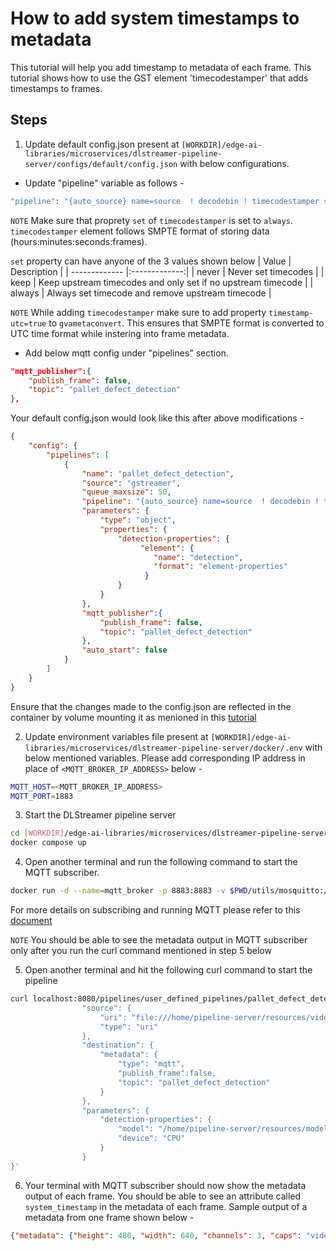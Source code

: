 # How to add system timestamps to metadata

This tutorial will help you add timestamp to metadata of each frame. This tutorial shows how to use the GST element 'timecodestamper' that adds timestamps to frames.

## Steps 
1. Update default config.json present at `[WORKDIR]/edge-ai-libraries/microservices/dlstreamer-pipeline-server/configs/default/config.json` with below configurations. 

* Update "pipeline" variable as follows -
```sh
"pipeline": "{auto_source} name=source  ! decodebin ! timecodestamper set=always ! videoconvert ! gvadetect name=detection ! queue ! gvafpscounter ! gvametaconvert add-empty-results=true timestamp-utc=true name=metaconvert ! jpegenc ! appsink name=destination",

```

`NOTE` Make sure that proprety `set` of `timecodestamper` is set to `always`. `timecodestamper` element follows SMPTE format of storing data (hours:minutes:seconds:frames). 

`set` property can have anyone of the 3 values shown below
| Value  | Description |
| ------------- |:-------------:|
| never | Never set timecodes |
| keep | Keep upstream timecodes and only set if no upstream timecode |
| always | Always set timecode and remove upstream timecode |

`NOTE` While adding `timecodestamper` make sure to add property `timestamp-utc=true` to `gvametaconvert`. This ensures that SMPTE format is converted to UTC time format while instering into frame metadata.

* Add below mqtt config under "pipelines" section. 
```json
"mqtt_publisher":{
    "publish_frame": false,
    "topic": "pallet_defect_detection"
},
```

Your default config.json would look like this after above modifications - 
```json
{
    "config": {
        "pipelines": [
            {
                "name": "pallet_defect_detection",
                "source": "gstreamer",
                "queue_maxsize": 50,
                "pipeline": "{auto_source} name=source  ! decodebin ! timecodestamper set=always ! videoconvert ! gvadetect name=detection ! queue ! gvafpscounter ! gvametaconvert add-empty-results=true timestamp-utc=true name=metaconvert ! jpegenc ! appsink name=destination",
                "parameters": {
                    "type": "object",
                    "properties": {
                        "detection-properties": {
                             "element": {
                                "name": "detection",
                                "format": "element-properties"
                              }
                        }
                    }
                },
                "mqtt_publisher":{
                    "publish_frame": false,
                    "topic": "pallet_defect_detection"
                },
                "auto_start": false
            }
        ]
    }
}
```

Ensure that the changes made to the config.json are reflected in the container by volume mounting it as menioned in this [tutorial](../../../how-to-change-dlstreamer-pipeline.md#how-to-change-deep-learning-streamer-pipeline)

2. Update environment variables file present at `[WORKDIR]/edge-ai-libraries/microservices/dlstreamer-pipeline-server/docker/.env` with below mentioned variables. Please add corresponding IP address in place of `<MQTT_BROKER_IP_ADDRESS>` below -
```sh
MQTT_HOST=<MQTT_BROKER_IP_ADDRESS>
MQTT_PORT=1883
```

3. Start the DLStreamer pipeline server
```sh
cd [WORKDIR]/edge-ai-libraries/microservices/dlstreamer-pipeline-server/docker/    
docker compose up
```

4. Open another terminal and run the following command to start the MQTT subscriber. 
```sh
docker run -d --name=mqtt_broker -p 8883:8883 -v $PWD/utils/mosquitto:/mosquitto/config eclipse-mosquitto
```

For more details on subscribing and running MQTT please refer to this [document](./advanced-guide/detailed_usage/publisher/eis_mqtt_publish_doc.md)

`NOTE` You should be able to see the metadata output in MQTT subscriber only after you run the curl command mentioned in step 5 below

5. Open another terminal and hit the following curl command to start the pipeline
```sh
curl localhost:8080/pipelines/user_defined_pipelines/pallet_defect_detection -X POST -H 'Content-Type: application/json' -d '{
                "source": {
                    "uri": "file:///home/pipeline-server/resources/videos/warehouse.avi",
                    "type": "uri"
                },
                "destination": {
                    "metadata": {
                        "type": "mqtt",
                        "publish_frame":false,
                        "topic": "pallet_defect_detection"
                    }
                },
                "parameters": {
                    "detection-properties": {
                        "model": "/home/pipeline-server/resources/models/geti/pallet_defect_detection/deployment/Detection/model/model.xml",
                        "device": "CPU"
                    }
                }
}'
```

6. Your terminal with MQTT subscriber should now show the metadata output of each frame. You should be able to see an attribute called `system_timestamp` in the metadata of each frame. Sample output of a metadata from one frame shown below - 

```json
{"metadata": {"height": 480, "width": 640, "channels": 3, "caps": "video/x-raw, format=(string)NV12, width=(int)640, height=(int)480, interlace-mode=(string)progressive, multiview-mode=(string)mono, multiview-flags=(GstVideoMultiviewFlagsSet)0:ffffffff:/right-view-first/left-flipped/left-flopped/right-flipped/right-flopped/half-aspect/mixed-mono, pixel-aspect-ratio=(fraction)1/1, colorimetry=(string)2:4:16:3, framerate=(fraction)30/1", "img_format": "NV12", "img_handle": "M5FUMHIENZ", "objects": [{"detection": {"bounding_box": {"x_max": 0.9976633191108704, "x_min": 0.6692856550216675, "y_max": 0.5851964155832926, "y_min": 0.05542623996734619}, "confidence": 0.9157595038414001, "label": "box", "label_id": 0}, "h": 254, "region_id": 262, "roi_type": "box", "w": 210, "x": 428, "y": 27}, {"detection": {"bounding_box": {"x_max": 0.8332022428512573, "x_min": 0.7229064106941223, "y_max": 0.29518139362335205, "y_min": 0.21405665079752603}, "confidence": 0.8785356879234314, "label": "shipping_label", "label_id": 1}, "h": 39, "region_id": 263, "roi_type": "shipping_label", "w": 71, "x": 463, "y": 103}], "resolution": {"height": 480, "width": 640}, "system_timestamp": "2025-06-01T21:58:10.563Z", "tags": {}, "timestamp": 1733333333, "gva_meta": [{"x": 428, "y": 27, "height": 254, "width": 210, "object_id": null, "tensor": [{"name": "detection", "confidence": 0.9157595038414001, "label_id": 0, "label": "box"}]}, {"x": 463, "y": 103, "height": 39, "width": 71, "object_id": null, "tensor": [{"name": "detection", "confidence": 0.8785356879234314, "label_id": 1, "label": "shipping_label"}]}], "pipeline": {"name": "user_defined_pipelines", "version": "pallet_defect_detection", "instance_id": "80be9fda3f3311f0a6780242c0a85003", "status": {"avg_fps": 28.40975003297246, "avg_pipeline_latency": null, "elapsed_time": 1.8655478954315186, "id": "80be9fda3f3311f0a6780242c0a85003", "message": "", "start_time": 1748815089.0172741, "state": "RUNNING"}}, "frame_id": 52, "time": 1748815090882860032}, "blob": ""}
```